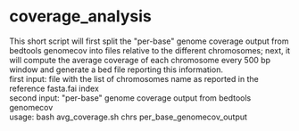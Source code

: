 # coverage_analysis

This short script will first split the "per-base" genome coverage output from bedtools genomecov into files relative to the different chromosomes; next, it will compute the average coverage of each chromosome every 500 bp window and generate a bed file reporting this information.  <br />
first input: file with the list of chromosomes name as reported in the reference fasta.fai index  <br />
second input: "per-base" genome coverage output from bedtools genomecov   <br />
usage: bash avg_coverage.sh chrs per_base_genomecov_output 